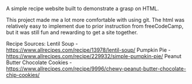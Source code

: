 A simple recipe website built to demonstrate a grasp on HTML.

This project made me a lot more comfortable with using git.
The html was relatively easy to implement due to prior instruction
from freeCodeCamp, but it was still fun and rewarding to get a site
together.

Recipe Sources:
Lentil Soup - https://www.allrecipes.com/recipe/13978/lentil-soup/
Pumpkin Pie - https://www.allrecipes.com/recipe/229932/simple-pumpkin-pie/
Peanut Butter Chocolate Cookies - https://www.allrecipes.com/recipe/9996/chewy-peanut-butter-chocolate-chip-cookies/

